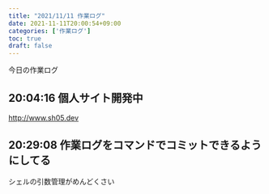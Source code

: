 ```yaml
---
title: "2021/11/11 作業ログ"
date: 2021-11-11T20:00:54+09:00
categories: ['作業ログ']
toc: true
draft: false
---
```


今日の作業ログ
## 20:04:16 個人サイト開発中
http://www.sh05.dev
## 20:29:08 作業ログをコマンドでコミットできるようにしてる
シェルの引数管理がめんどくさい  
